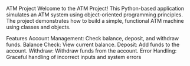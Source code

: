 ATM Project
Welcome to the ATM Project! This Python-based application simulates an ATM system using object-oriented programming principles. The project demonstrates how to build a simple, functional ATM machine using classes and objects.

Features
Account Management: Check balance, deposit, and withdraw funds.
Balance Check: View current balance.
Deposit: Add funds to the account.
Withdraw: Withdraw funds from the account.
Error Handling: Graceful handling of incorrect inputs and system errors
